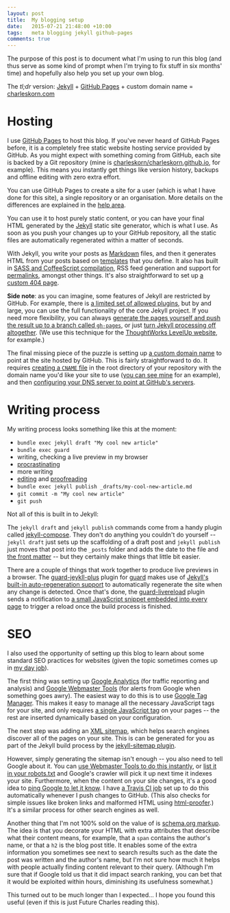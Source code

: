 ```yaml
---
layout: post
title:  My blogging setup
date:   2015-07-21 21:48:00 +10:00
tags:   meta blogging jekyll github-pages
comments: true
---
```


The purpose of this post is to document what I'm using to run this blog (and thus serve as some kind of prompt when I'm trying to 
fix stuff in six months' time) and hopefully also help you set up your own blog.

The *tl;dr* version: [Jekyll](http://jekyllrb.com/) + [GitHub Pages](https://pages.github.com/) + custom domain name = 
[charleskorn.com](https://charleskorn.com)

# Hosting

I use [GitHub Pages](https://pages.github.com/) to host this blog. If you've never heard of GitHub Pages before, it is a 
completely free static website hosting service provided by GitHub. As you might expect with something coming from GitHub, 
each site is backed by a Git repository (mine is 
[charleskorn/charleskorn.github.io](https://github.com/charleskorn/charleskorn.github.io), for example). This means you
instantly get things like version history, backups and offline editing with zero extra effort. 

You can use GitHub Pages to create a site for a user (which is what I have done for this site), a single repository or an 
organisation. More details on the differences are explained in the 
[help area](https://help.github.com/articles/user-organization-and-project-pages/).

You can use it to host purely static content, or you can have your final HTML generated by the [Jekyll](http://jekyllrb.com/)
static site generator, which is what I use. As soon as you push your changes up to your GitHub repository, all the static files
are automatically regenerated within a matter of seconds. 

With Jekyll, you write your posts as [Markdown](https://en.wikipedia.org/wiki/Markdown) files, and then it
generates HTML from your posts based on [templates](http://jekyllrb.com/docs/templates/) that you define. 
It also has built in [SASS and CoffeeScript compilation](http://jekyllrb.com/docs/assets/), RSS feed generation and 
support for [permalinks](https://en.wikipedia.org/wiki/Permalink), amongst other things. It's also straightforward to set up
[a custom 404 page](https://github.com/charleskorn/charleskorn.github.io/blob/master/404.md).

**Side note**: as you can imagine, some features of Jekyll are restricted by GitHub. For example, there is
[a limited set of allowed plugins](https://help.github.com/articles/using-jekyll-plugins-with-github-pages/), but by and 
large, you can use the full functionality of the core Jekyll project. If you need more flexibility, you can always [generate
the pages yourself and push the result up to a branch called `gh-pages`](https://help.github.com/articles/creating-project-pages-manually/),
or just [turn Jekyll processing off altogether](https://help.github.com/articles/using-jekyll-with-pages/#turning-jekyll-off).
(We use this technique for the [ThoughtWorks LevelUp website](https://github.com/twlevelup/twlevelup.github.io), for example.)

The final missing piece of the puzzle is setting up [a custom domain name](https://help.github.com/articles/about-custom-domains-for-github-pages-sites/)
to point at the site hosted by GitHub. This is fairly straightforward to do. It requires 
[creating a `CNAME` file](https://help.github.com/articles/adding-a-cname-file-to-your-repository/)
in the root directory of your repository with the domain name you'd like your site to use 
([you can see mine](https://github.com/charleskorn/charleskorn.github.io/blob/master/CNAME) for an example),
and then [configuring your DNS server to point at GitHub's servers](https://help.github.com/articles/adding-a-cname-file-to-your-repository/#next-steps-configuring-dns-settings).

# Writing process

My writing process looks something like this at the moment:

* `bundle exec jekyll draft "My cool new article"`
* `bundle exec guard`
* writing, checking a live preview in my browser
* [procras](https://www.youtube.com)[tinating](https://feedly.com)
* more writing
* [editing](http://www.hemingwayapp.com/) and [proofreading](http://www.polishmywriting.com/)
* `bundle exec jekyll publish _drafts/my-cool-new-article.md`
* `git commit -m "My cool new article"`
* `git push`

Not all of this is built in to Jekyll:

The `jekyll draft` and `jekyll publish` commands come from a handy plugin called [jekyll-compose](https://github.com/jekyll/jekyll-compose).
They don't do anything you couldn't do yourself -- `jekyll draft` just sets up the scaffolding of a draft post and `jekyll publish` just
moves that post into the `_posts` folder and adds the date to the file and [the front matter](http://jekyllrb.com/docs/frontmatter/#predefined-variables-for-posts)
-- but they certainly make things that little bit easier.

There are a couple of things that work together to produce live previews in a browser. 
The [guard-jeykll-plus](https://github.com/imathis/guard-jekyll-plus) plugin for [guard](https://github.com/guard/guard) 
makes use of [Jekyll's built-in auto-regeneration support](http://jekyllrb.com/docs/configuration/#build-command-options) 
to automatically regenerate the site when any change is detected. Once that's done, the [guard-livereload](https://github.com/guard/guard-livereload)
plugin sends a notification to [a small JavaScript snippet embedded into every page](https://github.com/charleskorn/charleskorn.github.io/blob/master/_includes/livereload.html)
to trigger a reload once the build process is finished.

# SEO

I also used the opportunity of setting up this blog to learn about some standard SEO practices for websites (given the topic sometimes
comes up in [my day job](http://info.thoughtworks.com/graduates)).

The first thing was setting up [Google Analytics](https://www.google.com/analytics/) (for traffic reporting and analysis) 
and [Google Webmaster Tools](https://www.google.com/webmasters/) (for alerts from Google when something goes awry).
The easiest way to do this is to use [Google Tag Manager](https://www.google.com/analytics/tag-manager/). 
This makes it easy to manage all the necessary JavaScript tags for your site, and only requires [a single 
JavaScript tag](https://github.com/charleskorn/charleskorn.github.io/blob/master/_includes/gtm.html)
on your pages -- the rest are inserted dynamically based on your configuration.

The next step was adding an [XML sitemap](https://en.wikipedia.org/wiki/Sitemaps), which helps search engines discover all of the pages
on your site. This is can be generated for you as part of the Jekyll build process by the [jekyll-sitemap plugin](https://github.com/jekyll/jekyll-sitemap).

However, simply generating the sitemap isn't enough -- you also need to tell Google about it. You can 
[use Webmaster Tools to do this instantly](https://support.google.com/webmasters/answer/183669),
or [list it in your robots.txt](https://en.wikipedia.org/wiki/Sitemaps#Search_engine_submission) and Google's crawler will
pick it up next time it indexes your site. Furthermore, when the content on your site changes, it's a good idea to 
[ping Google to let it know](http://stackoverflow.com/questions/1332601/pinging-google-sitemap-after-every-new-article-submission).
I have [a Travis CI job](https://github.com/charleskorn/charleskorn.github.io/blob/master/.travis.yml) set up to do this 
automatically whenever I push changes to GitHub. (This also checks for simple issues like broken links and malformed HTML using 
[html-proofer](https://github.com/gjtorikian/html-proofer).) It's a similar process for other search engines as well. 

Another thing that I'm not 100% sold on the value of is [schema.org markup](http://schema.org/). The idea is that you decorate your
HTML with extra attributes that describe what their content means, for example, that a `span` contains the author's name, or that 
a `h2` is the blog post title. It enables some of the extra information you sometimes see next to search results such as the date the
post was written and the author's name, but I'm not sure how much it helps with people actually finding content relevant to their query.
(Although I'm sure that if Google told us that it did impact search ranking, you can bet that it would be exploited within hours,
diminishing its usefulness somewhat.)
 
This turned out to be much longer than I expected... I hope you found this useful (even if this is just Future Charles reading this).
